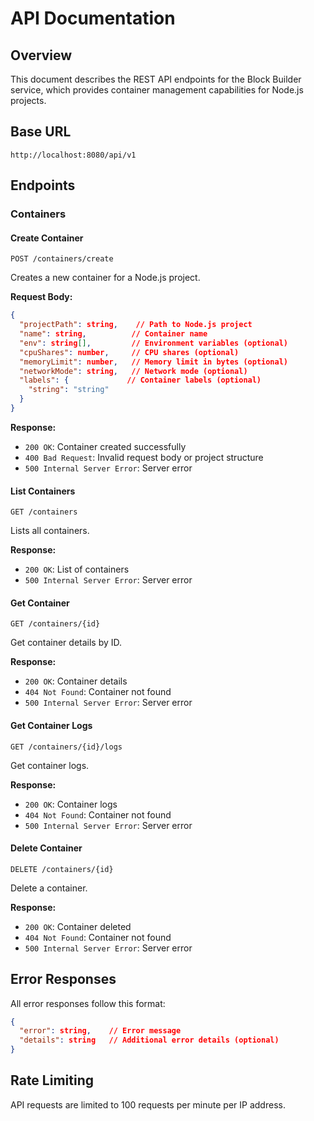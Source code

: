 # API Documentation

## Overview
This document describes the REST API endpoints for the Block Builder service, which provides container management capabilities for Node.js projects.

## Base URL
```
http://localhost:8080/api/v1
```

## Endpoints

### Containers

#### Create Container
```http
POST /containers/create
```

Creates a new container for a Node.js project.

**Request Body:**
```json
{
  "projectPath": string,    // Path to Node.js project
  "name": string,          // Container name
  "env": string[],         // Environment variables (optional)
  "cpuShares": number,     // CPU shares (optional)
  "memoryLimit": number,   // Memory limit in bytes (optional)
  "networkMode": string,   // Network mode (optional)
  "labels": {             // Container labels (optional)
    "string": "string"
  }
}
```

**Response:**
- `200 OK`: Container created successfully
- `400 Bad Request`: Invalid request body or project structure
- `500 Internal Server Error`: Server error

#### List Containers
```http
GET /containers
```

Lists all containers.

**Response:**
- `200 OK`: List of containers
- `500 Internal Server Error`: Server error

#### Get Container
```http
GET /containers/{id}
```

Get container details by ID.

**Response:**
- `200 OK`: Container details
- `404 Not Found`: Container not found
- `500 Internal Server Error`: Server error

#### Get Container Logs
```http
GET /containers/{id}/logs
```

Get container logs.

**Response:**
- `200 OK`: Container logs
- `404 Not Found`: Container not found
- `500 Internal Server Error`: Server error

#### Delete Container
```http
DELETE /containers/{id}
```

Delete a container.

**Response:**
- `200 OK`: Container deleted
- `404 Not Found`: Container not found
- `500 Internal Server Error`: Server error

## Error Responses
All error responses follow this format:
```json
{
  "error": string,    // Error message
  "details": string   // Additional error details (optional)
}
```

## Rate Limiting
API requests are limited to 100 requests per minute per IP address.
